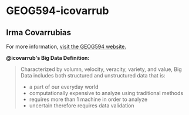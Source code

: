 # GEOG594-icovarrub

## **Irma Covarrubias**

For more information, [visit the GEOG594 website.](http://map.sdsu.edu/bigdata)

**@icovarrub's Big Data Definition:**
> Characterized by volumn, velocity, veracity, variety, and value, Big Data includes both structured and unstructured data that is:
> * a part of our everyday world
> * computationally expensive to analyze using traditional methods
> * requires more than 1 machine in order to analyze
> * uncertain therefore requires data validation

